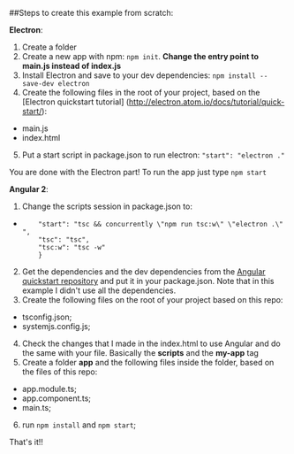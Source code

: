##Steps to create this example from scratch:

**Electron**:
1. Create a folder
2. Create a new app with npm: `npm init`. **Change the entry point to main.js instead of index.js**
3. Install Electron and save to your dev dependencies: `npm install --save-dev electron`
4. Create the following files in the root of your project, based on the [Electron quickstart tutorial] (http://electron.atom.io/docs/tutorial/quick-start/):
- main.js
- index.html
5. Put a start script in package.json to run electron: `"start": "electron ."`

You are done with the Electron part! To run the app just type `npm start`

**Angular 2**:

1. Change the scripts session in package.json to:
- ```"scripts": {
      "start": "tsc && concurrently \"npm run tsc:w\" \"electron .\" ",
      "tsc": "tsc",
      "tsc:w": "tsc -w"
      }      
2. Get the dependencies and the dev dependencies from the [Angular quickstart repository](https://github.com/angular/quickstart) and put it in your package.json. Note that in this example I didn't use all the dependencies.
3. Create the following files on the root of your project based on this repo:
- tsconfig.json;
- systemjs.config.js;
4. Check the changes that I made in the index.html to use Angular and do the same with your file. Basically the **scripts** and the **my-app** tag
5. Create a folder **app** and the following files inside the folder, based on the files of this repo:
-  app.module.ts;
- app.component.ts;
- main.ts;
6. run `npm install` and `npm start`;

That's it!!
